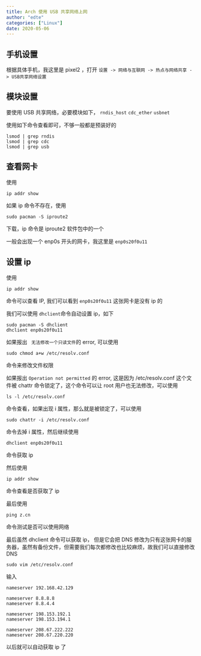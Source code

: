 ```yaml
---
title: Arch 使用 USB 共享网络上网
author: "edte"
categories: ["Linux"]
date: 2020-05-06
---
```




## 手机设置

根据具体手机，我这里是 pixel2 ，打开 `设置 -> 网络与互联网 -> 热点与网络共享 -> USB共享网络设置`

## 模块设置

要使用 USB 共享网络，必要模块如下， `rndis_host` `cdc_ether` `usbnet`

使用如下命令查看即可，不够一般都是预装好的

```
lsmod | grep rndis
lsmod | grep cdc
lsmod | grep usb
```

## 查看网卡

使用

```
ip addr show 
```

如果 ip 命令不存在，使用 

```
sudo pacman -S iproute2
```

下载，ip 命令是 iproute2 软件包中的一个

一般会出现一个 enp0s 开头的网卡，我这里是 `enp0s20f0u11`

## 设置 ip

使用

```
ip addr show
```

命令可以查看 IP, 我们可以看到 `enp0s20f0u11` 这张网卡是没有 ip 的

我们可以使用 `dhclient`命令自动设置 ip，如下

```
sudo pacman -S dhclient
dhclient enp0s20f0u11
```

如果报出 ` 无法修改一个只读文件`的 error, 可以使用

```
sudo chmod a+w /etc/resolv.conf
```

命令来修改文件权限

如果报出 `Operation not permitted` 的 error, 这是因为 /etc/resolv.conf 这个文件被 chattr 命令锁定了，这个命令可以让 root 用户也无法修改，可以使用

```
ls -l /etc/resolv.conf
```

命令查看，如果出现 i 属性，那么就是被锁定了，可以使用

```
sudo chattr -i /etc/resolv.conf
```

命令去掉 i 属性，然后继续使用

```
dhclient enp0s20f0u11
```

命令获取 ip

然后使用

```
ip addr show
```

命令查看是否获取了 ip

最后使用

```
ping z.cn
```

命令测试是否可以使用网络



最后虽然 dhclient 命令可以获取 ip， 但是它会把 DNS 修改为只有这张网卡的服务器，虽然有备份文件，但需要我们每次都修改也比较麻烦，故我们可以直接修改 DNS

```
sudo vim /etc/resolv.conf
```

输入

```
nameserver 192.168.42.129

nameserver 8.8.8.8
nameserver 8.8.4.4

nameserver 198.153.192.1
nameserver 198.153.194.1

nameserver 208.67.222.222
nameserver 208.67.220.220
```

以后就可以自动获取 ip 了
